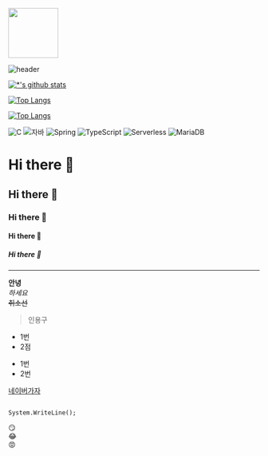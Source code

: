 <image src='images/YIARR5OJCFAG5AGRYZYWOGTQKE.jpg' width=100 height=100></image>


![header](https://capsule-render.vercel.app/api?type=egg&color=auto&height=300&section=header&text=최강%20자바개발자&fontSize=90)

[![*'s github stats](https://github-readme-stats.vercel.app/api?username=JohnBannEe)](https://github.com/JohnBannEe)

[![Top Langs](https://github-readme-stats.vercel.app/api/top-langs/?username=JohnBannEe)](https://github.com/JohnBannEe/github-readme-stats)

[![Top Langs](https://github-readme-stats.vercel.app/api/top-langs/?username=JohnBannEe&layout=compact)](https://github.com/JohnBannEe/github-readme-stats)

![C](https://img.shields.io/badge/-C-123456?style=flat-square&logo=C&logoColor=black)
![자바](https://img.shields.io/badge/-자바-007396?style=flat&logo=Java&logoColor=ffffff)
![Spring](https://img.shields.io/badge/-Spring-6DB33F?style=for-the-badge&logo=Spring&logoColor=white)
![TypeScript](https://img.shields.io/badge/-TypeScript-3178C6?style=flat-square&logo=TypeScript&logoColor=white)
![Serverless](https://img.shields.io/badge/-Serverless-FD5750?style=flat-square&logo=Serverless&logoColor=magenta)
![MariaDB](https://img.shields.io/badge/-MariaDB-1F305F?style=flat-square&logo=mariadb&logoColor=white)

# Hi there 👋
## Hi there 👋
### Hi there 👋
#### Hi there 👋
##### Hi there 👋
---

**안녕** <br>
*하세요*  <br>
~~취소선~~

>인용구

* 1번
* 2점
- 1번
- 2번

[네이버가자](https://www.naver.com)

```

System.WriteLine();

```

:smirk:<br>
:joy:<br>
:rage:
